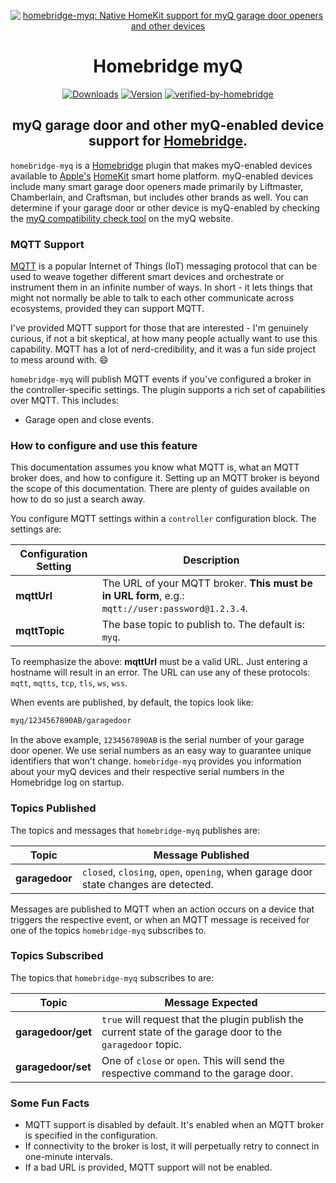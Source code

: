 <SPAN ALIGN="CENTER" STYLE="text-align:center">
<DIV ALIGN="CENTER" STYLE="text-align:center">

[![homebridge-myq: Native HomeKit support for myQ garage door openers and other devices](https://raw.githubusercontent.com/hjdhjd/homebridge-myq/master/homebridge-myq.svg)](https://github.com/hjdhjd/homebridge-myq)

# Homebridge myQ

[![Downloads](https://img.shields.io/npm/dt/homebridge-myq2?color=%235EB5E5&logo=icloud&logoColor=%23FFFFFF&style=for-the-badge)](https://www.npmjs.com/package/homebridge-myq)
[![Version](https://img.shields.io/npm/v/homebridge-myq?color=%235EB5E5&label=myQ&logo=nextdoor&logoColor=%235EB5E5&style=for-the-badge)](https://www.npmjs.com/package/homebridge-myq)
[![verified-by-homebridge](https://img.shields.io/badge/homebridge-verified-blueviolet?color=%23491F59&style=for-the-badge)](https://github.com/homebridge/homebridge/wiki/Verified-Plugins)

## myQ garage door and other myQ-enabled device support for [Homebridge](https://homebridge.io).
</DIV>
</SPAN>

`homebridge-myq` is a [Homebridge](https://homebridge.io) plugin that makes myQ-enabled devices available to [Apple's](https://www.apple.com) [HomeKit](https://www.apple.com/ios/home) smart home platform. myQ-enabled devices include many smart garage door openers made primarily by Liftmaster, Chamberlain, and Craftsman, but includes other brands as well. You can determine if your garage door or other device is myQ-enabled by checking the [myQ compatibility check tool](https://www.myq.com/myq-compatibility) on the myQ website.

### MQTT Support
[MQTT](https://mqtt.org) is a popular Internet of Things (IoT) messaging protocol that can be used to weave together different smart devices and orchestrate or instrument them in an infinite number of ways. In short - it lets things that might not normally be able to talk to each other communicate across ecosystems, provided they can support MQTT.

I've provided MQTT support for those that are interested - I'm genuinely curious, if not a bit skeptical, at how many people actually want to use this capability. MQTT has a lot of nerd-credibility, and it was a fun side project to mess around with. :smile:

`homebridge-myq` will publish MQTT events if you've configured a broker in the controller-specific settings. The plugin supports a rich set of capabilities over MQTT. This includes:

  * Garage open and close events.

### How to configure and use this feature

This documentation assumes you know what MQTT is, what an MQTT broker does, and how to configure it. Setting up an MQTT broker is beyond the scope of this documentation. There are plenty of guides available on how to do so just a search away.

You configure MQTT settings within a `controller` configuration block. The settings are:

| Configuration Setting | Description
|-----------------------|----------------------------------
| **mqttUrl**           | The URL of your MQTT broker. **This must be in URL form**, e.g.: `mqtt://user:password@1.2.3.4`.
| **mqttTopic**         | The base topic to publish to. The default is: `myq`.

To reemphasize the above: **mqttUrl** must be a valid URL. Just entering a hostname will result in an error. The URL can use any of these protocols: `mqtt`, `mqtts`, `tcp`, `tls`, `ws`, `wss`.

When events are published, by default, the topics look like:

```sh
myq/1234567890AB/garagedoor
```

In the above example, `1234567890AB` is the serial number of your garage door opener. We use serial numbers as an easy way to guarantee unique identifiers that won't change. `homebridge-myq` provides you information about your myQ devices and their respective serial numbers in the Homebridge log on startup.

### <A NAME="publish"></A>Topics Published
The topics and messages that `homebridge-myq` publishes are:

| Topic                 | Message Published
|-----------------------|----------------------------------
| **garagedoor**        | `closed`, `closing`, `open`, `opening`, when garage door state changes are detected.

Messages are published to MQTT when an action occurs on a device that triggers the respective event, or when an MQTT message is received for one of the topics `homebridge-myq` subscribes to.

### <A NAME="subscribe"></A>Topics Subscribed
The topics that `homebridge-myq` subscribes to are:

| Topic                   | Message Expected
|-------------------------|----------------------------------
| **garagedoor/get**      | `true` will request that the plugin publish the current state of the garage door to the `garagedoor` topic.
| **garagedoor/set**      | One of `close` or `open`. This will send the respective command to the garage door.

### Some Fun Facts
  * MQTT support is disabled by default. It's enabled when an MQTT broker is specified in the configuration.
  * If connectivity to the broker is lost, it will perpetually retry to connect in one-minute intervals.
  * If a bad URL is provided, MQTT support will not be enabled.

